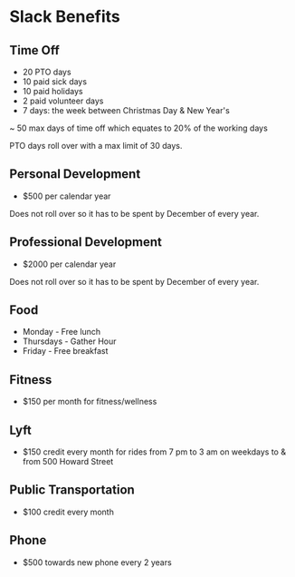 # Slack Benefits

## Time Off

-   20 PTO days
-   10 paid sick days
-   10 paid holidays
-   2 paid volunteer days
-   7 days: the week between Christmas Day & New Year's

~ 50 max days of time off which equates to 20% of the working days

PTO days roll over with a max limit of 30 days.

## Personal Development

-   $500 per calendar year

Does not roll over so it has to be spent by December of every year.

## Professional Development

-   $2000 per calendar year

Does not roll over so it has to be spent by December of every year.

## Food

-   Monday - Free lunch
-   Thursdays - Gather Hour
-   Friday - Free breakfast

## Fitness

-   $150 per month for fitness/wellness

## Lyft

-   $150 credit every month for rides from 7 pm to 3 am on weekdays to & from 500 Howard Street

## Public Transportation

-   $100 credit every month

## Phone

-   $500 towards new phone every 2 years
